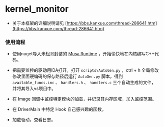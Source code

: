 # kernel_monitor

+ 关于本框架的详细说明请见 [https://bbs.kanxue.com/thread-286641.htm](https://bbs.kanxue.com/thread-286641.htm)

### 使用流程

+ 使用nuget导入米松哥封装的 [Musa.Runtime](https://github.com/MiroKaku/Musa.runtime)  ，开始愉快地在内核编写C++代码。

+ 把需要监控的驱动用IDA打开，打开 `scripts\AutoGen.py` ，ctrl + h 全局修改修改里面硬编码的保存路径后运行 `AutoGen.py` 脚本，得到 `available_funcs.inc` 、 `handlers.h` 、 `handlers.c` 三个自动生成的文件，并将其导入vs项目中。
+ 在 Image 回调中监控特定模块的加载，并记录其内存区域，加入监控范围。
+ 在 DriverMain 中特定 Hook 自己感兴趣的函数。
+ 加载驱动，查看日志。